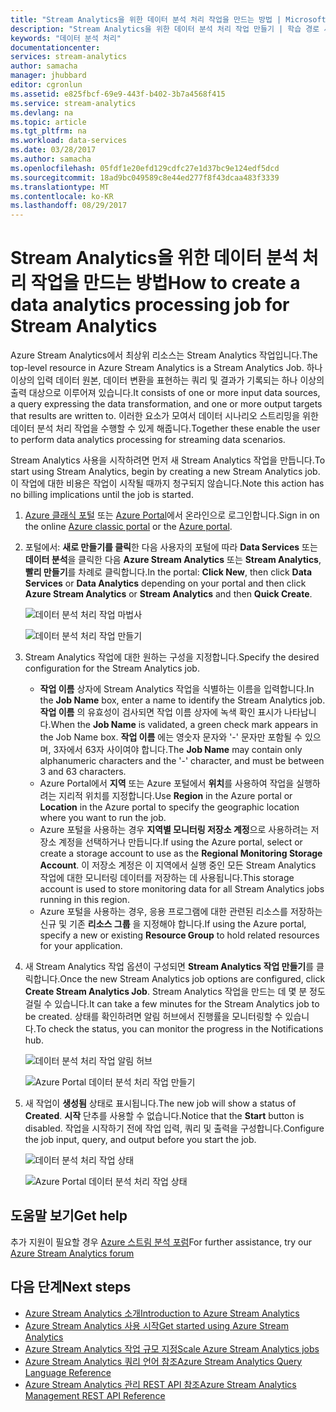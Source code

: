 ```yaml
---
title: "Stream Analytics을 위한 데이터 분석 처리 작업을 만드는 방법 | Microsoft Docs"
description: "Stream Analytics을 위한 데이터 분석 처리 작업 만들기 | 학습 경로 세그먼트."
keywords: "데이터 분석 처리"
documentationcenter: 
services: stream-analytics
author: samacha
manager: jhubbard
editor: cgronlun
ms.assetid: e825fbcf-69e9-443f-b402-3b7a4568f415
ms.service: stream-analytics
ms.devlang: na
ms.topic: article
ms.tgt_pltfrm: na
ms.workload: data-services
ms.date: 03/28/2017
ms.author: samacha
ms.openlocfilehash: 05fdf1e20efd129cdfc27e1d37bc9e124edf5dcd
ms.sourcegitcommit: 18ad9bc049589c8e44ed277f8f43dcaa483f3339
ms.translationtype: MT
ms.contentlocale: ko-KR
ms.lasthandoff: 08/29/2017
---
```

# <a name="how-to-create-a-data-analytics-processing-job-for-stream-analytics"></a><span data-ttu-id="4ffb3-104">Stream Analytics을 위한 데이터 분석 처리 작업을 만드는 방법</span><span class="sxs-lookup"><span data-stu-id="4ffb3-104">How to create a data analytics processing job for Stream Analytics</span></span>
<span data-ttu-id="4ffb3-105">Azure Stream Analytics에서 최상위 리소스는 Stream Analytics 작업입니다.</span><span class="sxs-lookup"><span data-stu-id="4ffb3-105">The top-level resource in Azure Stream Analytics is a Stream Analytics Job.</span></span>  <span data-ttu-id="4ffb3-106">하나 이상의 입력 데이터 원본, 데이터 변환을 표현하는 쿼리 및 결과가 기록되는 하나 이상의 출력 대상으로 이루어져 있습니다.</span><span class="sxs-lookup"><span data-stu-id="4ffb3-106">It consists of one or more input data sources, a query expressing the data transformation, and one or more output targets that results are written to.</span></span> <span data-ttu-id="4ffb3-107">이러한 요소가 모여서 데이터 시나리오 스트리밍을 위한 데이터 분석 처리 작업을 수행할 수 있게 해줍니다.</span><span class="sxs-lookup"><span data-stu-id="4ffb3-107">Together these enable the user to perform data analytics processing for streaming data scenarios.</span></span>

<span data-ttu-id="4ffb3-108">Stream Analytics 사용을 시작하려면 먼저 새 Stream Analytics 작업을 만듭니다.</span><span class="sxs-lookup"><span data-stu-id="4ffb3-108">To start using Stream Analytics, begin by creating a new Stream Analytics job.</span></span>  <span data-ttu-id="4ffb3-109">이 작업에 대한 비용은 작업이 시작될 때까지 청구되지 않습니다.</span><span class="sxs-lookup"><span data-stu-id="4ffb3-109">Note this action has no billing implications until the job is started.</span></span>

1. <span data-ttu-id="4ffb3-110">[Azure 클래식 포털](http://manage.windowsazure.com) 또는 [Azure Portal](https://portal.azure.com/)에서 온라인으로 로그인합니다.</span><span class="sxs-lookup"><span data-stu-id="4ffb3-110">Sign in on the online [Azure classic portal](http://manage.windowsazure.com) or the [Azure portal](https://portal.azure.com/).</span></span>
2. <span data-ttu-id="4ffb3-111">포털에서: **새로 만들기를 클릭**한 다음 사용자의 포털에 따라 **Data Services** 또는 **데이터 분석**을 클릭한 다음 **Azure Stream Analytics** 또는 **Stream Analytics**, **빨리 만들기**를 차례로 클릭합니다.</span><span class="sxs-lookup"><span data-stu-id="4ffb3-111">In the portal: **Click New**, then click **Data Services** or **Data Analytics** depending on your portal and then click **Azure Stream Analytics** or **Stream Analytics** and then **Quick Create**.</span></span>
   
   ![데이터 분석 처리 작업 마법사](./media/stream-analytics-create-a-job/1-stream-analytics-create-a-job.png)  
   
   ![데이터 분석 처리 작업 만들기](./media/stream-analytics-create-a-job/4-stream-analytics-create-a-job.png)  
3. <span data-ttu-id="4ffb3-114">Stream Analytics 작업에 대한 원하는 구성을 지정합니다.</span><span class="sxs-lookup"><span data-stu-id="4ffb3-114">Specify the desired configuration for the Stream Analytics job.</span></span>
   
   * <span data-ttu-id="4ffb3-115">**작업 이름** 상자에 Stream Analytics 작업을 식별하는 이름을 입력합니다.</span><span class="sxs-lookup"><span data-stu-id="4ffb3-115">In the **Job Name** box, enter a name to identify the Stream Analytics job.</span></span> <span data-ttu-id="4ffb3-116">**작업 이름** 의 유효성이 검사되면 작업 이름 상자에 녹색 확인 표시가 나타납니다.</span><span class="sxs-lookup"><span data-stu-id="4ffb3-116">When the **Job Name** is validated, a green check mark appears in the Job Name box.</span></span> <span data-ttu-id="4ffb3-117">**작업 이름** 에는 영숫자 문자와 '-' 문자만 포함될 수 있으며, 3자에서 63자 사이여야 합니다.</span><span class="sxs-lookup"><span data-stu-id="4ffb3-117">The **Job Name** may contain only alphanumeric characters and the '-' character, and must be between 3 and 63 characters.</span></span>
   * <span data-ttu-id="4ffb3-118">Azure Portal에서 **지역** 또는 Azure 포털에서 **위치**를 사용하여 작업을 실행하려는 지리적 위치를 지정합니다.</span><span class="sxs-lookup"><span data-stu-id="4ffb3-118">Use **Region** in the Azure portal or **Location** in the Azure portal to specify the geographic location where you want to run the job.</span></span>
   * <span data-ttu-id="4ffb3-119">Azure 포털을 사용하는 경우 **지역별 모니터링 저장소 계정**으로 사용하려는 저장소 계정을 선택하거나 만듭니다.</span><span class="sxs-lookup"><span data-stu-id="4ffb3-119">If using the Azure portal, select or create a storage account to use as the **Regional Monitoring Storage Account**.</span></span> <span data-ttu-id="4ffb3-120">이 저장소 계정은 이 지역에서 실행 중인 모든 Stream Analytics 작업에 대한 모니터링 데이터를 저장하는 데 사용됩니다.</span><span class="sxs-lookup"><span data-stu-id="4ffb3-120">This storage account is used to store monitoring data for all Stream Analytics jobs running in this region.</span></span>
   * <span data-ttu-id="4ffb3-121">Azure 포털을 사용하는 경우, 응용 프로그램에 대한 관련된 리소스를 저장하는 신규 및 기존 **리소스 그룹** 을 지정해야 합니다.</span><span class="sxs-lookup"><span data-stu-id="4ffb3-121">If using the Azure portal, specify a new or existing **Resource Group** to hold related resources for your application.</span></span>
4. <span data-ttu-id="4ffb3-122">새 Stream Analytics 작업 옵션이 구성되면 **Stream Analytics 작업 만들기**를 클릭합니다.</span><span class="sxs-lookup"><span data-stu-id="4ffb3-122">Once the new Stream Analytics job options are configured, click **Create Stream Analytics Job**.</span></span> <span data-ttu-id="4ffb3-123">Stream Analytics 작업을 만드는 데 몇 분 정도 걸릴 수 있습니다.</span><span class="sxs-lookup"><span data-stu-id="4ffb3-123">It can take a few minutes for the Stream Analytics job to be created.</span></span> <span data-ttu-id="4ffb3-124">상태를 확인하려면 알림 허브에서 진행률을 모니터링할 수 있습니다.</span><span class="sxs-lookup"><span data-stu-id="4ffb3-124">To check the status, you can monitor the progress in the Notifications hub.</span></span>
   
   ![데이터 분석 처리 작업 알림 허브](./media/stream-analytics-create-a-job/2-stream-analytics-create-a-job.png)  
   
   ![Azure Portal 데이터 분석 처리 작업 만들기](./media/stream-analytics-create-a-job/5-stream-analytics-create-a-job.png)  
5. <span data-ttu-id="4ffb3-127">새 작업이 **생성됨** 상태로 표시됩니다.</span><span class="sxs-lookup"><span data-stu-id="4ffb3-127">The new job will show a status of **Created**.</span></span> <span data-ttu-id="4ffb3-128">**시작** 단추를 사용할 수 없습니다.</span><span class="sxs-lookup"><span data-stu-id="4ffb3-128">Notice that the **Start** button is disabled.</span></span> <span data-ttu-id="4ffb3-129">작업을 시작하기 전에 작업 입력, 쿼리 및 출력을 구성합니다.</span><span class="sxs-lookup"><span data-stu-id="4ffb3-129">Configure the job input, query, and output before you start the job.</span></span>
   
   ![데이터 분석 처리 작업 상태](./media/stream-analytics-create-a-job/3-stream-analytics-create-a-job.png)  
   
   ![Azure Portal 데이터 분석 처리 작업 상태](./media/stream-analytics-create-a-job/6-stream-analytics-create-a-job.png)  

## <a name="get-help"></a><span data-ttu-id="4ffb3-132">도움말 보기</span><span class="sxs-lookup"><span data-stu-id="4ffb3-132">Get help</span></span>
<span data-ttu-id="4ffb3-133">추가 지원이 필요할 경우 [Azure 스트림 분석 포럼](https://social.msdn.microsoft.com/Forums/en-US/home?forum=AzureStreamAnalytics)</span><span class="sxs-lookup"><span data-stu-id="4ffb3-133">For further assistance, try our [Azure Stream Analytics forum](https://social.msdn.microsoft.com/Forums/en-US/home?forum=AzureStreamAnalytics)</span></span>

## <a name="next-steps"></a><span data-ttu-id="4ffb3-134">다음 단계</span><span class="sxs-lookup"><span data-stu-id="4ffb3-134">Next steps</span></span>
* [<span data-ttu-id="4ffb3-135">Azure Stream Analytics 소개</span><span class="sxs-lookup"><span data-stu-id="4ffb3-135">Introduction to Azure Stream Analytics</span></span>](stream-analytics-introduction.md)
* [<span data-ttu-id="4ffb3-136">Azure Stream Analytics 사용 시작</span><span class="sxs-lookup"><span data-stu-id="4ffb3-136">Get started using Azure Stream Analytics</span></span>](stream-analytics-real-time-fraud-detection.md)
* [<span data-ttu-id="4ffb3-137">Azure  Stream Analytics 작업 규모 지정</span><span class="sxs-lookup"><span data-stu-id="4ffb3-137">Scale Azure Stream Analytics jobs</span></span>](stream-analytics-scale-jobs.md)
* [<span data-ttu-id="4ffb3-138">Azure  Stream Analytics 쿼리 언어 참조</span><span class="sxs-lookup"><span data-stu-id="4ffb3-138">Azure Stream Analytics Query Language Reference</span></span>](https://msdn.microsoft.com/library/azure/dn834998.aspx)
* [<span data-ttu-id="4ffb3-139">Azure Stream Analytics 관리 REST API 참조</span><span class="sxs-lookup"><span data-stu-id="4ffb3-139">Azure Stream Analytics Management REST API Reference</span></span>](https://msdn.microsoft.com/library/azure/dn835031.aspx)

